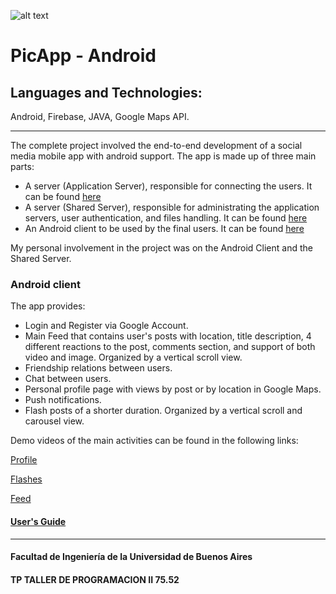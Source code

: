 ![alt text](https://github.com/marcossch/PicAppAndroid/blob/master/app/src/main/res/mipmap-xxxhdpi/ic_launcher.png)

# PicApp - Android
## Languages and Technologies: 
Android, Firebase, JAVA, Google Maps API.

---
The complete project involved the end-to-end development of a social media mobile app with android support. 
The app is made up of three main parts:
* A server (Application Server), responsible for connecting the users. It can be found [here](https://github.com/RodrigoDeRosa/PicappAppServer)
* A server (Shared Server), responsible for administrating the application servers, user authentication, and files handling. It can be found [here](https://github.com/marcossch/PicAppSharedServer)
* An Android client to be used by the final users. It can be found [here](https://github.com/marcossch/PicAppAndroid)

My personal involvement in the project was on the Android Client and the Shared Server.

### Android client

The app provides:
* Login and Register via Google Account.
* Main Feed that contains user's posts with location, title description, 4 different reactions to the post, comments section, and support of both video and image. Organized by a vertical scroll view.
* Friendship relations between users.
* Chat between users.
* Personal profile page with views by post or by location in Google Maps.
* Push notifications.
* Flash posts of a shorter duration. Organized by a vertical scroll and carousel view.

Demo videos of the main activities can be found in the following links:

[Profile](https://photos.app.goo.gl/7ZXzemQwXwEc6hoi6)

[Flashes](https://photos.app.goo.gl/XCBo56XWhMYTa6mn7)

[Feed](https://photos.app.goo.gl/Ezm21SKwQyWBrSWa7)


#### [User's Guide](https://docs.google.com/document/d/1RgifHkKI69chQkqnWnu6Eg7BB4z2CfkMCMQ7Paa-WUU/edit?usp=sharing)

---

#### Facultad de Ingeniería de la Universidad de Buenos Aires
#### TP TALLER DE PROGRAMACION II 75.52
